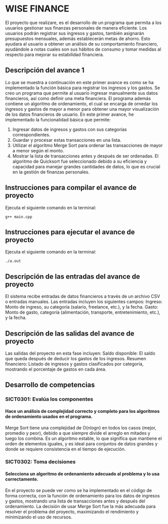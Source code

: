 # WISE FINANCE
El proyecto que realizare, es el desarrollo de un programa que permita a los usuarios gestionar sus finanzas personales de manera eficiente. Los usuarios podrán registrar sus ingresos y gastos, también asignarán presupuestos mensuales, además establecerán metas de ahorro. Esto ayudara al usuario a obtener un análisis de su comportamiento financiero, ayudándole a notas cuales son sus hábitos de consumo y tomar medidas al respecto para mejorar su estabilidad financiera. 

## Descripción del avance 1
Lo que se muestra a continuación en este primer avance es como se ha implementado la función básica para registrar los ingresos y los gastos. Se creo un programa que permite al usuario ingresar manualmente sus datos financieros, así como definir una meta financiera. El programa además contiene un algoritmo de ordenamiento, el cual se encarga de ornedar los ingresos y gastos de mayor a menor para obtener una mayor visualización de los datos financieros de usuario. 
En este primer avance, he implementado la funcionalidad básica que permite:
1. Ingresar datos de ingresos y gastos con sus categorías correspondientes.
2. Guardar y procesar estas transacciones en una lista.
3. Utilizar el algoritmo Merge Sort para ordenar las transacciones de mayor a menor según el monto.
4. Mostrar la lista de transacciones antes y después de ser ordenadas.
El algoritmo de Quicksort fue seleccionado debido a su eficiencia y capacidad para manejar grandes cantidades de datos, lo que es crucial en la gestión de finanzas personales.

## Instrucciones para compilar el avance de proyecto
Ejecuta el siguiente comando en la terminal:

`g++ main.cpp`

## Instrucciones para ejecutar el avance de proyecto
Ejecuta el siguiente comando en la terminal:

`./a.out`

## Descripción de las entradas del avance de proyecto
El sistema recibe entradas de datos financieros a través de un archivo CSV o entradas manuales. Las entradas incluyen los siguientes campos:
Ingreso: Monto de ingreso, su categoría (salario, freelance, etc.), y la fecha.
Gasto: Monto de gasto, categoría (alimentación, transporte, entretenimiento, etc.), y la fecha.

## Descripción de las salidas del avance de proyecto
Las salidas del proyecto en esta fase incluyen:
Saldo disponible: El saldo que queda después de deducir los gastos de los ingresos.
Resumen financiero: Listado de ingresos y gastos clasificados por categoría, mostrando el porcentaje de gastos en cada área.

## Desarrollo de competencias

### SICT0301: Evalúa los componentes
#### Hace un análisis de complejidad correcto y completo para los algoritmos de ordenamiento usados en el programa.
Merge Sort tiene una complejidad de O(nlogn) en todos los casos (mejor, promedio y peor), debido a que siempre divide el arreglo en mitades y luego los combina. Es un algoritmo estable, lo que significa que mantiene el orden de elementos iguales, y es ideal para conjuntos de datos grandes y donde se requiere consistencia en el tiempo de ejecución.

### SICT0302: Toma decisiones
#### Selecciona un algoritmo de ordenamiento adecuado al problema y lo usa correctamente.
En el proyecto se puede ver como se ha implementado en el código de forma correcta, con la función de ordenamiento para los datos de ingresos y gastos, mostrando una lista de transacciones antes y después del ordenamiento. La decisión de usar Merge Sort fue la más adecuada para resolver el problema del proyecto, maximizando el rendimiento y minimizando el uso de recursos.
